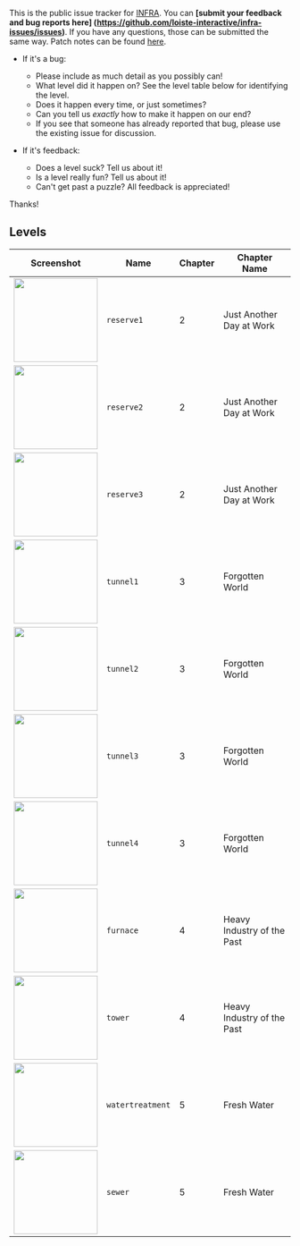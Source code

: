 This is the public issue tracker for [INFRA](http://infragame.net). You can
**[submit your feedback and bug reports here]
(https://github.com/loiste-interactive/infra-issues/issues)**. If you have any
questions, those can be submitted the same way. Patch notes can be found [here](CHANGES.md).

* If it's a bug:

  * Please include as much detail as you possibly can!
  * What level did it happen on? See the level table below for identifying the level.
  * Does it happen every time, or just sometimes?
  * Can you tell us *exactly* how to make it happen on our end?
  * If you see that someone has already reported that bug, please use the existing
    issue for discussion.

* If it's feedback:

  * Does a level suck? Tell us about it!
  * Is a level really fun? Tell us about it!
  * Can't get past a puzzle? All feedback is appreciated!

Thanks!

## Levels

| Screenshot                                                                              | Name                | Chapter | Chapter Name               |
| --------------------------------------------------------------------------------------- | ------------------- | ------- | -------------------------- |
| <img src="http://files.1337upload.net/preview_01_reserve1-3670f0.jpg" height=150>       | `reserve1`          | 2       | Just Another Day at Work   |
| <img src="http://files.1337upload.net/preview_02_reserve2-f5373b.jpg" height=150>       | `reserve2`          | 2       | Just Another Day at Work   |
| <img src="http://files.1337upload.net/preview_03_reserve3-0d6b25.jpg" height=150>       | `reserve3`          | 2       | Just Another Day at Work   |
| <img src="http://files.1337upload.net/preview_04_tunnel1-377f5e.jpg" height=150>        | `tunnel1`           | 3       | Forgotten World            |
| <img src="http://files.1337upload.net/preview_05_tunnel2-a5a4ae.jpg" height=150>        | `tunnel2`           | 3       | Forgotten World            |
| <img src="http://files.1337upload.net/preview_06_tunnel3-8f3f32.jpg" height=150>        | `tunnel3`           | 3       | Forgotten World            |
| <img src="http://files.1337upload.net/preview_07_tunnel4-f5b837.jpg" height=150>        | `tunnel4`           | 3       | Forgotten World            |
| <img src="http://files.1337upload.net/preview_08_furnace-56bd3d.jpg" height=150>        | `furnace`           | 4       | Heavy Industry of the Past |
| <img src="http://files.1337upload.net/preview_09_tower-42a1fa.jpg" height=150>          | `tower`             | 4       | Heavy Industry of the Past |
| <img src="http://files.1337upload.net/preview_10_watertreatment-a79213.jpg" height=150> | `watertreatment`    | 5       | Fresh Water                |
| <img src="http://files.1337upload.net/preview_11_sewer-1400e3.jpg" height=150> | `sewer`    | 5       | Fresh Water                |
